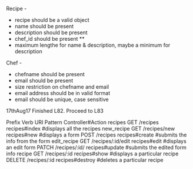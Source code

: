 Recipe -
- recipe should be a valid object
- name should be present
- description should be present
- chef_id should be present **
- maximum lengthe for name & description, maybe a minimum for description


Chef - 
- chefname should be present
- email should be present
- size restriction on chefname and email
- email address should be in valid format
- email should be unique, case sensitive

17thAug17
Finished L82.
Proceed to L83



Prefix      Verb      URI Pattern         Controller#Action
recipes     GET       /recipes            recipes#index       #displays all the recipes
new_recipe  GET       /recipes/new        recipes#new         #displays a form
            POST      /recipes            recipes#create      #submits the info from the form
edit_recipe GET       /recipes/:id/edit   recipes#edit        #displays an edit form
            PATCH     /recipes/:id/       recipes#update      #submits the edited form info
recipe      GET       /recipes/:id        recipes#show        #displays a particular recipe
            DELETE    /recipes/:id        recipes#destroy     #deletes a particular recipe